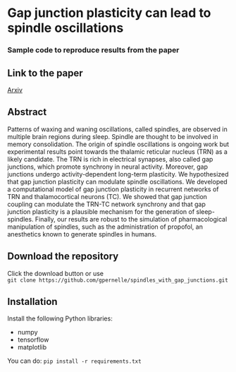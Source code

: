 # Gap junction plasticity can lead to spindle oscillations

### Sample code to reproduce results from the paper

## Link to the paper
[Arxiv](https://arxiv.org/abs/1710.03999)

## Abstract
Patterns of waxing and waning oscillations, called spindles, are observed 
in multiple brain regions during sleep. Spindle are thought to be involved 
in memory consolidation. The origin of spindle oscillations is 
ongoing work but experimental results point towards the thalamic
 reticular nucleus (TRN) as a likely candidate. The TRN is rich in 
 electrical synapses, also called gap junctions, which promote synchrony
  in neural activity. Moreover, gap junctions undergo activity-dependent 
  long-term plasticity. We hypothesized that gap junction plasticity 
  can modulate spindle oscillations. We developed a computational model 
  of gap junction plasticity in recurrent networks of TRN and 
  thalamocortical neurons (TC). We showed that gap junction coupling 
  can modulate the TRN-TC network synchrony and that gap junction 
  plasticity is a plausible mechanism for the generation of sleep-spindles. 
  Finally, our results are robust to the simulation of pharmacological 
  manipulation of spindles, such as the administration of propofol, 
  an anesthetics known to generate spindles in humans.

## Download the repository
Click the download button or use \
`git clone https://github.com/gpernelle/spindles_with_gap_junctions.git`

## Installation
Install the following Python libraries:
* numpy
* tensorflow
* matplotlib

You can do: `pip install -r requirements.txt`
